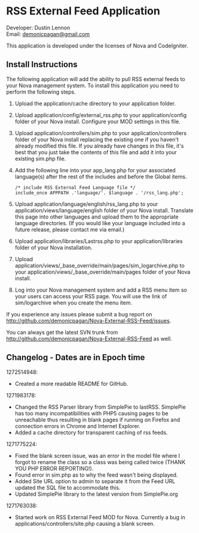 RSS External Feed Application
=============================
Developer: Dustin Lennon<br />
Email: <demonicpagan@gmail.com>

This application is developed under the licenses of Nova and CodeIgniter.

Install Instructions
--------------------
The following application will add the ability to pull RSS external feeds to your Nova management system. To install 
this application you need to perform the following steps.

1. Upload the application/cache directory to your application folder.

2. Upload application/config/external_rss.php to your application/config folder of your Nova install. Configure your
MOD settings in this file.

3. Upload application/controllers/sim.php to your application/controllers folder of your Nova install replacing 
the existing one if you haven't already modified this file. If you already have changes in this file, it's best 
that you just take the contents of this file and add it into your existing sim.php file.

4. Add the following line into your app_lang.php for your associated language(s) after the rest of the includes 
and before the Global items.

	`/* include RSS External Feed Language file */`<br />
	`include_once APPPATH .'language/'. $language . '/rss_lang.php';`

5. Upload application/language/english/rss_lang.php to your 
application/views/language/english folder of your Nova install. Translate this page into other languages and upload
them to the appropriate language directories. (If you would like your language included into a future release, 
please contact me via email.)

6. Upload application/libraries/Lastrss.php to your application/libraries folder of your Nova installation.

7. Upload application/views/_base_override/main/pages/sim_logarchive.php to your
application/views/_base_override/main/pages folder of your Nova install.

8. Log into your Nova management system and add a RSS menu item so your users can access your RSS page.
You will use the link of sim/logarchive when you create the menu item.

If you experience any issues please submit a bug report on 
<http://github.com/demonicpagan/Nova-External-RSS-Feed/issues>.

You can always get the latest SVN trunk from <http://github.com/demonicpagan/Nova-External-RSS-Feed> as well.

Changelog - Dates are in Epoch time
-----------------------------------
1272514948:

*	Created a more readable README for GitHub.

1271983178:

*	Changed the RSS Parser library from SimplePie to lastRSS. SimplePie has too many incompatibilities with
PHP5 causing pages to be unreachable thus resulting in blank pages if running on Firefox and connection
errors in Chrome and Internet Explorer.
*	Added a cache directory for transparent caching of rss feeds.

1271775224:

*	Fixed the blank screen issue, was an error in the model file where I forgot to rename the class so a
class was being called twice (THANK YOU PHP ERROR REPORTING!).
*	Found error in sim.php as to why the feed wasn't being displayed.
*	Added Site URL option to admin to separate it from the Feed URL updated the SQL file to accommodate this.
*	Updated SimplePie library to the latest version from SimplePie.org

1271763038:
*	Started work on RSS External Feed MOD for Nova. Currently a bug in applications/controllers/site.php 
causing a blank screen.